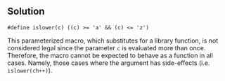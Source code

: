 ## Solution

```
#define islower(c) ((c) >= 'a' && (c) <= 'z')
```

This parameterized macro, which substitutes for a library function, is not considered legal since the parameter `c` is evaluated more than once. Therefore, the macro cannot be expected to behave as a function in all cases.  Namely, those cases where the argument has side-effects (i.e. `islower(ch++)`).
